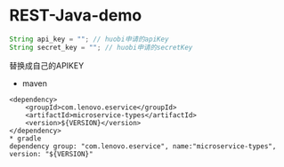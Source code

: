 # REST-Java-demo

```java
String api_key = ""; // huobi申请的apiKey
String secret_key = ""; // huobi申请的secretKey
```
 替换成自己的APIKEY 

* maven
```
<dependency>
	<groupId>com.lenovo.eservice</groupId>
	<artifactId>microservice-types</artifactId>
	<version>${VERSION}</version>
</dependency>
* gradle  
dependency group: "com.lenovo.eservice", name:"microservice-types", version: "${VERSION}"
```
